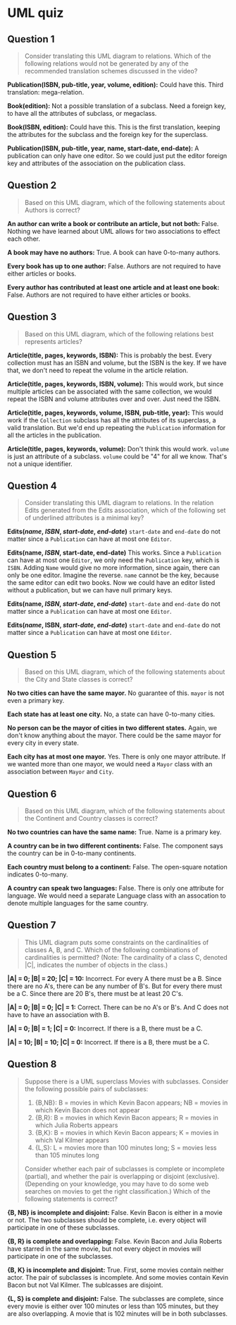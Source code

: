 UML quiz
=

Question 1
-

> Consider translating this UML diagram to relations. Which of the following relations would not be generated by any of the recommended translation schemes discussed in the video?

**Publication(ISBN, pub-title, year, volume, edition):**
Could have this. Third translation: mega-relation.

**Book(edition):**
Not a possible translation of a subclass. Need a foreign key, to have all the attributes of subclass, or megaclass.

**Book(ISBN, edition):**
Could have this. This is the first translation, keeping the attributes for the subclass and the foreign key for the superclass.

**Publication(ISBN, pub-title, year, name, start-date, end-date):**
A publication can only have one editor. So we could just put the editor foreign key and attributes of the association on the publication class.


Question 2
-

> Based on this UML diagram, which of the following statements about Authors is correct?

**An author can write a book or contribute an article, but not both:**
False. Nothing we have learned about UML allows for two associations to effect each other.

**A book may have no authors:**
True. A book can have 0-to-many authors.

**Every book has up to one author:**
False. Authors are not required to have either articles or books.

**Every author has contributed at least one article and at least one book:**
False. Authors are not required to have either articles or books.


Question 3
-

> Based on this UML diagram, which of the following relations best represents articles?

**Article(title, pages, keywords, ISBN):**
This is probably the best. Every collection must has an ISBN and volume, but the ISBN is the key. If we have that, we don't need to repeat the volume in the article relation.

**Article(title, pages, keywords, ISBN, volume):**
This would work, but since multiple articles can be associated with the same collection, we would repeat the ISBN and volume attributes over and over. Just need the ISBN.

**Article(title, pages, keywords, volume, ISBN, pub-title, year):**
This would work if the `Collection` subclass has all the attributes of its superclass, a valid translation. But we'd end up repeating the `Publication` information for all the articles in the publication.

**Article(title, pages, keywords, volume):**
Don't think this would work. `volume` is just an attribute of a subclass. `volume` could be "4" for all we know. That's not a unique identifier.


Question 4
-

> Consider translating this UML diagram to relations. In the relation Edits generated from the Edits association, which of the following set of underlined attributes is a minimal key?

**Edits(*name*, *ISBN*, *start-date*, *end-date*)**
`start-date` and `end-date` do not matter since a `Publication` can have at most one `Editor`.

**Edits(name, *ISBN*, start-date, end-date)**
This works. Since a `Publication` can have at most one `Editor`, we only need the `Publication` key, which is `ISBN`. Adding `Name` would give no more information, since again, there can only be one editor. Imagine the reverse. `name` cannot be the key, because the same editor can edit two books. Now we could have an editor listed without a publication, but we can have null primary keys.

**Edits(name, *ISBN*, *start-date*, *end-date*)**
`start-date` and `end-date` do not matter since a `Publication` can have at most one `Editor`.

**Edits(*name*, ISBN, *start-date*, *end-date*)**
`start-date` and `end-date` do not matter since a `Publication` can have at most one `Editor`.


Question 5
-

> Based on this UML diagram, which of the following statements about the City and State classes is correct?

**No two cities can have the same mayor.**
No guarantee of this. `mayor` is not even a primary key.

**Each state has at least one city.**
No, a state can have 0-to-many cities.

**No person can be the mayor of cities in two different states.**
Again, we don't know anything about the mayor. There could be the same mayor for every city in every state.

**Each city has at most one mayor.**
Yes. There is only one mayor attribute. If we wanted more than one mayor, we would need a `Mayor` class with an association between `Mayor` and `City`.


Question 6
-

> Based on this UML diagram, which of the following statements about the Continent and Country classes is correct?

**No two countries can have the same name:**
True. Name is a primary key.

**A country can be in two different continents:**
False. The component says the country can be in 0-to-many continents.

**Each country must belong to a continent:**
False. The open-square notation indicates 0-to-many.

**A country can speak two languages:**
False. There is only one attribute for language. We would need a separate Language class with an assocation to denote multiple languages for the same country.


Question 7
-

>This UML diagram puts some constraints on the cardinalities of classes A, B, and C. Which of the following combinations of cardinalities is permitted? (Note: The cardinality of a class C, denoted |C|, indicates the number of objects in the class.)

**|A| = 0; |B| = 20; |C| = 10:**
Incorrect. For every A there must be a B. Since there are no A's, there can be any number of B's. But for every there must be a C. Since there are 20 B's, there must be at least 20 C's.

**|A| = 0; |B| = 0; |C| = 1:**
Correct. There can be no A's or B's. And C does not have to have an association with B.

**|A| = 0; |B| = 1; |C| = 0:**
Incorrect. If there is a B, there must be a C.

**|A| = 10; |B| = 10; |C| = 0:**
Incorrect. If there is a B, there must be a C.


Question 8
-

> Suppose there is a UML superclass Movies with subclasses. Consider the following possible pairs of subclasses:
>
>    1. {B,NB}: B = movies in which Kevin Bacon appears; NB = movies in which Kevin Bacon does not appear
>    2. {B,R}: B = movies in which Kevin Bacon appears; R = movies in which Julia Roberts appears
>    3. {B,K}: B = movies in which Kevin Bacon appears; K = movies in which Val Kilmer appears
>    4. {L,S}: L = movies more than 100 minutes long; S = movies less than 105 minutes long
>
> Consider whether each pair of subclasses is complete or incomplete (partial), and whether the pair is overlapping or disjoint (exclusive). (Depending on your knowledge, you may have to do some web searches on movies to get the right classification.) Which of the following statements is correct?

**{B, NB} is incomplete and disjoint:**
False. Kevin Bacon is either in a movie or not. The two subclasses should be complete, i.e. every object will participate in one of these subclasses.

**{B, R} is complete and overlapping:**
False. Kevin Bacon and Julia Roberts have starred in the same movie, but not every object in movies will participate in one of the subclasses.

**{B, K} is incomplete and disjoint:**
True. First, some movies contain neither actor. The pair of subclasses is incomplete. And some movies contain Kevin Bacon but not Val Kilmer. The sublcasses are disjoint.

**{L, S} is complete and disjoint:**
False. The subclasses are complete, since every movie is either over 100 minutes or less than 105 minutes, but they are also overlapping. A movie that is 102 minutes will be in both subclasses.

